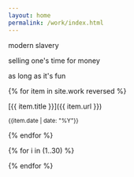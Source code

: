 ```yaml
---
layout: home
permalink: /work/index.html
---
```

<div class="boxes">

<div class="box box2">

modern slavery

selling one's time for money

as long as it's fun

</div>

{% for item in site.work reversed %}
<div class="box altbox">
[{{ item.title }}]({{ item.url }})

<small>{{item.date | date: "%Y"}}</small>
</div>
{% endfor %}

{% for i in (1..30) %}

<div class="box"></div>

{% endfor %}


</div>
